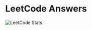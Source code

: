 # LeetCode Answers



![LeetCode Stats](https://leetcode.card.workers.dev/vanishjr?theme=dark&font=patrick_hand&extension=null)
